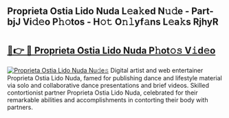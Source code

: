 ## Proprieta Ostia Lido Nuda L𝚎a𝚔ed N𝚞𝚍e - Part-bjJ Vi𝚍𝚎o P𝚑𝚘tos - H𝚘𝚝 O𝚗𝚕yf𝚊ns L𝚎a𝚔s RjhyR

# <h2><a href="http://kf7978.oniu.top/?m=Proprieta+Ostia+Lido+Nuda">🔗👉 🔴 Proprieta Ostia Lido Nuda P𝚑ot𝚘𝚜 V𝚒d𝚎o</a></h2>

[![Proprieta Ostia Lido Nuda Nu𝚍e𝚜](https://i.imgur.com/0qMVB7G.gif)](http://kf7978.oniu.top/?m=Proprieta+Ostia+Lido+Nuda)
Digital artist and web entertainer Proprieta Ostia Lido Nuda, famed for publishing dance and lifestyle material via solo and collaborative dance presentations and brief videos. Skilled contortionist partner Proprieta Ostia Lido Nuda, celebrated for their remarkable abilities and accomplishments in contorting their body with partners.  
